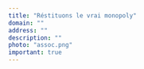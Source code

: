 ```yaml
---
title: "Réstituons le vrai monopoly"
domain: ""
address: ""
description: ""
photo: "assoc.png"
important: true
---
```

